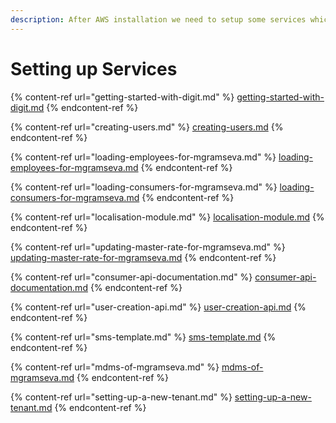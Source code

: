 ```yaml
---
description: After AWS installation we need to setup some services which are as follows :-
---
```


# Setting up Services

{% content-ref url="getting-started-with-digit.md" %}
[getting-started-with-digit.md](getting-started-with-digit.md)
{% endcontent-ref %}

{% content-ref url="creating-users.md" %}
[creating-users.md](creating-users.md)
{% endcontent-ref %}

{% content-ref url="loading-employees-for-mgramseva.md" %}
[loading-employees-for-mgramseva.md](loading-employees-for-mgramseva.md)
{% endcontent-ref %}

{% content-ref url="loading-consumers-for-mgramseva.md" %}
[loading-consumers-for-mgramseva.md](loading-consumers-for-mgramseva.md)
{% endcontent-ref %}

{% content-ref url="localisation-module.md" %}
[localisation-module.md](localisation-module.md)
{% endcontent-ref %}

{% content-ref url="updating-master-rate-for-mgramseva.md" %}
[updating-master-rate-for-mgramseva.md](updating-master-rate-for-mgramseva.md)
{% endcontent-ref %}

{% content-ref url="consumer-api-documentation.md" %}
[consumer-api-documentation.md](consumer-api-documentation.md)
{% endcontent-ref %}

{% content-ref url="user-creation-api.md" %}
[user-creation-api.md](user-creation-api.md)
{% endcontent-ref %}

{% content-ref url="sms-template.md" %}
[sms-template.md](sms-template.md)
{% endcontent-ref %}

{% content-ref url="mdms-of-mgramseva.md" %}
[mdms-of-mgramseva.md](mdms-of-mgramseva.md)
{% endcontent-ref %}

{% content-ref url="setting-up-a-new-tenant.md" %}
[setting-up-a-new-tenant.md](setting-up-a-new-tenant.md)
{% endcontent-ref %}
